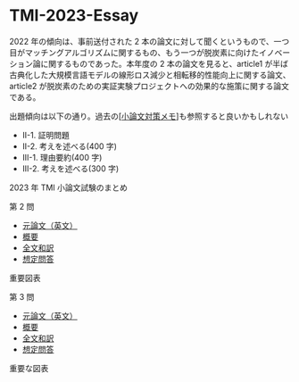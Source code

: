 # TMI-2023-Essay

2022 年の傾向は、事前送付された 2 本の論文に対して聞くというもので、一つ目がマッチングアルゴリズムに関するもの、もう一つが脱炭素に向けたイノベーション論に関するものであった。本年度の 2 本の論文を見ると、article1 が半ば古典化した大規模言語モデルの線形ロス減少と相転移的性能向上に関する論文、article2 が脱炭素のための実証実験プロジェクトへの効果的な施策に関する論文である。

出題傾向は以下の通り。過去の[[小論文対策メモ](/小論文対策メモ.docx)]も参照すると良いかもしれない

- II-1. 証明問題
- II-2. 考えを述べる(400 字)
- ⅠⅠI-1. 理由要約(400 字)
- III-2. 考えを述べる(300 字)

2023 年 TMI 小論文試験のまとめ

第 2 問

- [元論文（英文）](/2023/3-article1.pdf)
- [概要](/2023/第2問概要.md)
- [全文和訳](/2023/第2問和訳.md)
- [想定問答](/2023/第2問想定問答.md)

重要図表

第 3 問

- [元論文（英文）](/2023/4-article2.pdf)
- [概要](/2023/第3問概要.md)
- [全文和訳](/2023/第3問和訳.md)
- [想定問答](/2023/第3問想定問答.md)

重要な図表
